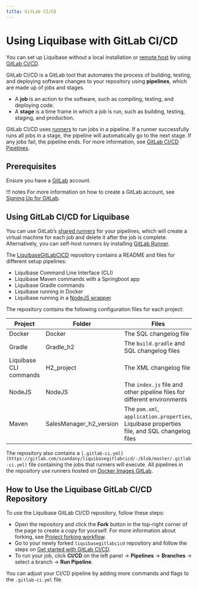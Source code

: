 ```yaml
---
title: GitLab CI/CD
---
```


# Using Liquibase with GitLab CI/CD

You can set up Liquibase without a local installation or [remote host](https://www.pcmag.com/encyclopedia/term/remote-host) by using [GitLab CI/CD](https://docs.gitlab.com/ee/ci/).

GitLab CI/CD is a GitLab tool that automates the process of building, testing, and deploying software changes to your repository using **pipelines**, which are made up of jobs and stages.

*   A **job** is an action to the software, such as compiling, testing, and deploying code.
*   A **stage** is a time frame in which a job is run, such as building, testing, staging, and production.

GitLab CI/CD uses [runners](https://docs.gitlab.com/ee/ci/runners/README.html) to run jobs in a pipeline. If a runner successfully runs all jobs in a stage, the pipeline will automatically go to the next stage. If any jobs fail, the pipeline ends. For more information, see [GitLab CI/CD Pipelines](https://docs.gitlab.com/ee/ci/pipelines/index.html).

## Prerequisites

Ensure you have a [GitLab](https://about.gitlab.com/) account.

!!! notes
    For more information on how to create a GitLab account, see [Signing Up for GitLab](https://gitlab.com/users/sign_up).

## Using GitLab CI/CD for Liquibase

You can use GitLab’s [shared runners](https://docs.gitlab.com/ee/ci/runners/runners_scope.html#shared-runners) for your pipelines, which will create a virtual machine for each job and delete it after the job is complete. Alternatively, you can self-host runners by installing [GitLab Runner](https://docs.gitlab.com/runner/).

The [LiquibaseGitLabCICD](https://gitlab.com/szandany/liquibasegitlabcicd) repository contains a README and files for different setup pipelines:

*   Liquibase Command Line Interface (CLI)
*   Liquibase Maven commands with a Springboot app
*   Liquibase Gradle commands
*   Liquibase running in Docker
*   Liquibase running in a [NodeJS wrapper](https://www.npmjs.com/package/liquibase)

The repository contains the following configuration files for each project:

| Project | Folder | Files |
| ------- | ------ | ----- |
| Docker | Docker | The SQL changelog file |
| Gradle | Gradle\_h2 | The `build.gradle` and SQL changelog files |
| Liquibase CLI commands | H2\_project | The XML changelog file |
| NodeJS | NodeJS | The `index.js` file and other pipeline files for different environments |
| Maven | SalesManager\_h2\_version | The `pom.xml`, `application.properties`, Liquibase properties file, and SQL changelog files |

The repository also contains a `[.gitlab-ci.yml](https://gitlab.com/szandany/liquibasegitlabcicd/-/blob/master/.gitlab-ci.yml)` file containing the jobs that runners will execute. All pipelines in the repository use runners hosted on [Docker Images GitLab](https://docs.gitlab.com/ee/ci/docker/using_docker_images.html).

## How to Use the Liquibase GitLab CI/CD Repository

To use the Liquibase GitLab CI/CD repository, follow these steps:

*   Open the repository and click the **Fork** button in the top-right corner of the page to create a copy for yourself. For more information about forking, see [Project forking workflow](https://docs.gitlab.com/ee/user/project/repository/forking_workflow.html).
*   Go to your newly forked `liquibasegitlabcicd` repository and follow the steps on [Get started with GitLab CI/CD](https://docs.gitlab.com/ee/ci/quick_start/).
*   To run your job, click **CI/CD** on the left panel -> **Pipelines** -> **Branches** -> select a branch -> **Run Pipeline**.

You can adjust your CI/CD pipeline by adding more commands and flags to the `.gitlab-ci.yml` file.
